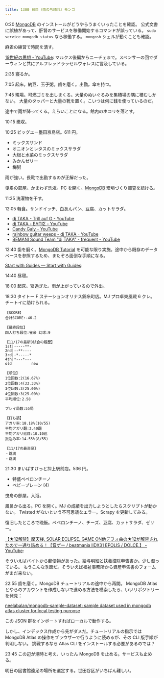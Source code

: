 ```yaml
---
title: 1300 日目（雨のち晴れ）モンゴ
---
```


0:20 [MongoDB] のインストールがどうやらうまくいったことを確認。
公式文書に誤植があって、肝腎のサービスを稼働開始するコマンドが誤っている。
`sudo service mongodb status` なら稼働する。
`mongosh` シェルが動くことも確認。

麻雀の練習で時間を潰す。

[19世紀の思想 - YouTube](https://www.youtube.com/playlist?list=PLQQ1MCm9skfvkmlTceiexBIzjVaQzJUlz):
マルクス後編からニーチェまで。スペンサーの回でダーウィンと共にアルフレッドラッセルウォレスに言及している。

2:35 寝るか。

7:05 起床。納豆、玉子粥。歯を磨く。出勤。傘を持つ。

7:45 現場。可燃ゴミを出しまくる。大量のぬいぐるみを集積場の隅に積むしかない。
大量のタッパーと大量の靴を置く。こいつは何に銭を使っているのだ。

途中で雨が降ってくる。えらいことになる。館内のホコリを落とす。

10:15 撤収。

10:25 ビッグエー墨田京島店。611 円。

* ミックスサンド
* オニオンとレタスのミックスサラダ
* 大根と水菜のミックスサラダ
* みかんゼリー
* 梅粥

雨が強い。長靴で出勤するのが正解だった。

曳舟の部屋。かまわず洗濯。PC を開く。[MongoDB] 環境づくり調査を続ける。

11:25 洗濯物を干す。

12:05 軽食。サンドイッチ、白あんパン、豆腐、カットサラダ。

* [dj TAKA - Trill auf G - YouTube](https://www.youtube.com/watch?v=lm5DS4RvVsA)
* [dj TAKA - ΕΛΠΙΣ - YouTube](https://www.youtube.com/watch?v=5XReMeR-dxs)
* [Candy Galy - YouTube](https://www.youtube.com/watch?v=2T9LDyQxrbc)
* [rainbow guitar weeps - dj TAKA - YouTube](https://www.youtube.com/watch?v=55-F5VU-d28)
* [BEMANI Sound Team "dj TAKA" - frequent - YouTube](https://www.youtube.com/watch?v=rFs-IvaCPxI)

12:40 歯を磨く。[MongoDB Tutorial](https://www.w3schools.com/mongodb/index.php)
を可能な限り実施。途中から既存のデータベースを参照するため、またぞろ面倒な手順になる。

[Start with Guides — Start with Guides](https://www.mongodb.com/docs/guides/):

14:40 昼寝。

18:00 起床。寝過ぎた。雨が上がっているので外出。

18:30 タイトー F ステーションオリナス錦糸町店。MJ プロ卓東風戦 6 クレ。
チートイに助けられる。

```text
【SCORE】
合計SCORE:-46.2

【最終段位】
四人打ち段位:雀帝 幻球:9

【11/17の最新8試合の履歴】
1st|-----**-
2nd|--**----
3rd|-*-----*
4th|*---*---
old         new

【順位】
1位回数:2(16.67%)
2位回数:4(33.33%)
3位回数:3(25.00%)
4位回数:3(25.00%)
平均順位:2.58

プレイ局数:55局

【打ち筋】
アガリ率:18.18%(10/55)
平均アガリ翻:3.40翻
平均アガリ巡目:10.10巡
振込み率:14.55%(8/55)

【11/17の最高役】
・跳満
・跳満
```

21:30 まいばすけっと押上駅前店。536 円。

* 特盛ペペロンチーノ
* ベビープレーン (4)

曳舟の部屋。入浴。

風呂から出る。PC を開く。MJ の成績を出力しようとしたらスクリプトが動かない。
Twisted がないという不可思議なエラー。Scrapy を更新してみる。

復旧したところで晩飯。ペペロンチーノ、チーズ、豆腐、カットサラダ、ゼリー。

[【★12解禁】摩天楼, SOLAR ECLIPSE, GAME ON他デフォ曲の★12が解禁されたので一通り詰める！【音ゲー / beatmania IIDX31 EPOLIS / DOLCE.】 - YouTube](https://www.youtube.com/watch?v=Bdc_gUiBJgs):

そういえばバイトから郵便物があった。給与明細と扶養控除申告書か。少し湿っている。
もうこんな季節だ。そういえば福祉事務所から資産申告書のフォームがまだ来ない。

22:55 歯を磨く。MongoDB チュートリアルの途中から再開。
MongoDB Atlas とやらのアカウントを作成しないで進める方法を模索したら、いいリポジトリーを発見：

[neelabalan/mongodb-sample-dataset: sample dataset used in mongodb atlas cluster for local testing purpose](https://github.com/neelabalan/mongodb-sample-dataset)

この JSON 群をインポートすればローカルで動作する。

しかし、インデックス作成から先がダメだ。チュートリアルの指示では
MongoDB Atlas の操作をブラウザーで行うように読めるが、その CLI 版手順が判明しない。
挑戦するなら Atlas CLI をインストールする必要があるのでは？

23:45 この辺が潮時と考え、いったん MongoDB を止める。サービスも止める。

明日の図書館遠足の場所を選定する。世田谷区がいちばん難しい。

[MongoDB]: https://www.mongodb.com/
